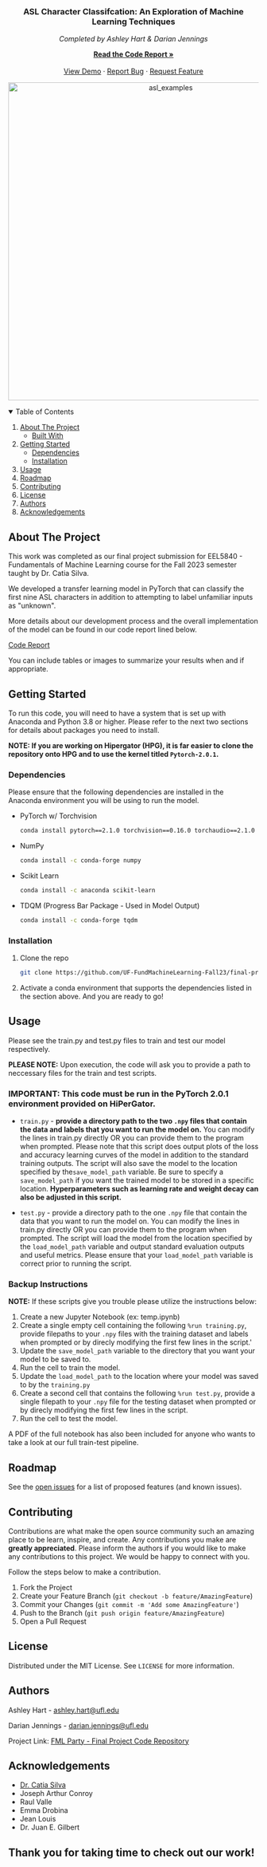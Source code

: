 <!-- PROJECT LOGO -->
<br />
<p align="center">

  <h3 align="center">ASL Character Classifcation: An Exploration of Machine Learning Techniques</h3>

  <p align="center">
    <em> Completed by Ashley Hart & Darian Jennings</em>
    <br />
    <p align="center">
    <a href="https://drive.google.com/file/d/1J0qYfevt7Pvixd0Xkb7pQzB65lOFgbic/view?usp=sharing"><strong>Read the Code Report »</strong></a>
    <br />
    <br />
    <a href="#usage">View Demo</a>
    ·
    <a href="https://github.com/UF-FundMachineLearning-Fall23/final-project-code-report-fml_party/issues">Report Bug</a>
    ·
    <a href="https://github.com/UF-FundMachineLearning-Fall23/final-project-code-report-fml_party/issues">Request Feature</a>
    </p>
  </p>
</p>

<p align="center">
<img width="638" alt="asl_examples" src="https://github.com/darianjennings1/ASLclassification/assets/59739081/b8234f5d-8642-4ce1-b209-a8ae0f2fb1d9">
</p>

<!-- TABLE OF CONTENTS -->
<details open="open">
  <summary>Table of Contents</summary>
  <ol>
    <li>
      <a href="#about-the-project">About The Project</a>
      <ul>
        <li><a href="#built-with">Built With</a></li>
      </ul>
    </li>
    <li>
      <a href="#getting-started">Getting Started</a>
      <ul>
        <li><a href="#dependencies">Dependencies</a></li>
        <li><a href="#installation">Installation</a></li>
      </ul>
    </li>
    <li><a href="#usage">Usage</a></li>
    <li><a href="#roadmap">Roadmap</a></li>
    <li><a href="#contributing">Contributing</a></li>
    <li><a href="#license">License</a></li>
    <li><a href="#authors">Authors</a></li>
    <li><a href="#acknowledgements">Acknowledgements</a></li>
  </ol>
</details>



<!-- ABOUT THE PROJECT -->
## About The Project

This work was completed as our final project submission for EEL5840 - Fundamentals of Machine Learning course for the Fall 2023 semester taught by Dr. Catia Silva. 

We developed a transfer learning model in PyTorch that can classify the first nine ASL characters in addition to attempting to label unfamiliar inputs as "unknown".

More details about our development process and the overall implementation of the model can be found in our code report lined below. 

[Code Report](https://drive.google.com/file/d/1J0qYfevt7Pvixd0Xkb7pQzB65lOFgbic/view?usp=sharing)

You can include tables or images to summarize your results when and if appropriate.

<!-- GETTING STARTED -->
## Getting Started

To run this code, you will need to have a system that is set up with Anaconda and Python 3.8 or higher. Please refer to the next two sections for details about packages you need to install. 

**NOTE: If you are working on Hipergator (HPG), it is far easier to clone the repository onto HPG and to use the kernel titled `Pytorch-2.0.1`.**

### Dependencies

Please ensure that the following dependencies are installed in the Anaconda environment you will be using to run the model.
* PyTorch w/ Torchvision
  ```sh
  conda install pytorch==2.1.0 torchvision==0.16.0 torchaudio==2.1.0 -c pytorch
  ```

* NumPy
  ```sh
  conda install -c conda-forge numpy
  ```

* Scikit Learn
  ```sh
  conda install -c anaconda scikit-learn
  ```

* TDQM (Progress Bar Package - Used in Model Output)
  ```sh
  conda install -c conda-forge tqdm
  ```

### Installation

1. Clone the repo
   ```sh
   git clone https://github.com/UF-FundMachineLearning-Fall23/final-project-code-report-fml_party
   ```
2. Activate a conda environment that supports the dependencies listed in the section above. And you are ready to go! 

<!-- USAGE EXAMPLES -->
## Usage

Please see the train.py and test.py files to train and test our model respectively. 

**PLEASE NOTE:** Upon execution, the code will ask you to provide a path to neccessary files for the train and test scripts.

### IMPORTANT: This code must be run in the PyTorch 2.0.1 environment provided on HiPerGator.

* `train.py` - **provide a directory path to the two `.npy` files that contain the data and labels that you want to run the model on.** You can modify the lines in train.py directly OR you can provide them to the program when prompted. Please note that this script does output plots of the loss and accuracy learning curves of the model in addition to the standard training outputs. The script will also save the model to the location specified by the`save_model_path` variable. Be sure to specify a `save_model_path` if you want the trained model to be stored in a specific location. **Hyperparameters such as learning rate and weight decay can also be adjusted in this script.**

* `test.py` - provide a directory path to the one `.npy` file that contain the data that you want to run the model on. You can modify the lines in train.py directly OR you can provide them to the program when prompted. The script will load the model from the location specified by the `load_model_path` variable and output standard evaluation outputs and useful metrics. Please ensure that your `load_model_path` variable is correct prior to running the script.

### Backup Instructions
**NOTE:** If these scripts give you trouble please utilize the instructions below:

  1. Create a new Jupyter Notebook (ex: temp.ipynb)
  2. Create a single empty cell containing the following `%run training.py`, provide filepaths to your `.npy` files with the training dataset and labels when prompted or by direcly modifying the first few lines in the script.'
  4. Update the `save_model_path` variable to the directory that you want your model to be saved to. 
  5. Run the cell to train the model.
  6. Update the `load_model_path` to the location where your model was saved to by the `training.py`
  7. Create a second cell that contains the following `%run test.py`, provide a single filepath to your `.npy` file for the testing dataset when prompted or by direcly modifying the first few lines in the script. 
  8. Run the cell to test the model.

  A PDF of the full notebook has also been included for anyone who wants to take a look at our full train-test pipeline.

<!-- ROADMAP -->
## Roadmap

See the [open issues](https://github.com/catiaspsilva/README-template/issues) for a list of proposed features (and known issues).

<!-- CONTRIBUTING -->
## Contributing

Contributions are what make the open source community such an amazing place to be learn, inspire, and create. Any contributions you make are **greatly appreciated**. Please inform the authors if you would like to make any contributions to this project. We would be happy to connect with you. 

Follow the steps below to make a contribution.

1. Fork the Project
2. Create your Feature Branch (`git checkout -b feature/AmazingFeature`)
3. Commit your Changes (`git commit -m 'Add some AmazingFeature'`)
4. Push to the Branch (`git push origin feature/AmazingFeature`)
5. Open a Pull Request


<!-- LICENSE -->
## License

Distributed under the MIT License. See `LICENSE` for more information.


<!-- Authors -->
## Authors

Ashley Hart - ashley.hart@ufl.edu

Darian Jennings - darian.jennings@ufl.edu

Project Link: [FML Party - Final Project Code Repository](https://github.com/UF-FundMachineLearning-Fall23/final-project-code-report-fml_party)


<!-- ACKNOWLEDGEMENTS -->
## Acknowledgements

* [Dr. Catia Silva](https://faculty.eng.ufl.edu/catia-silva/)
* Joseph Arthur Conroy
* Raul Valle
* Emma Drobina
* Jean Louis
* Dr. Juan E. Gilbert

## Thank you for taking time to check out our work!

